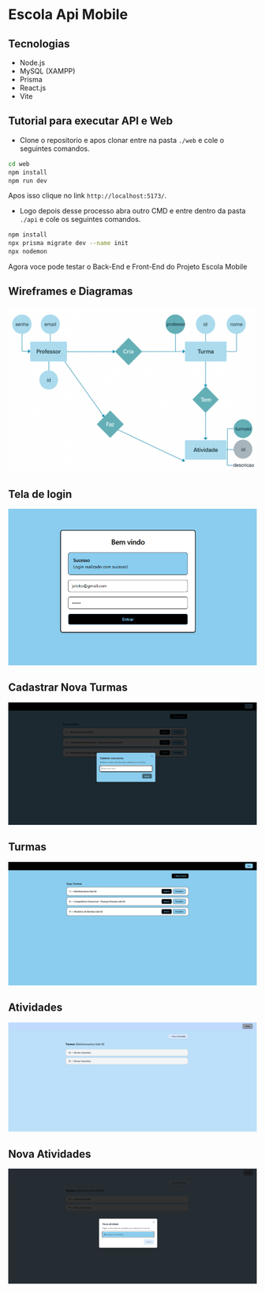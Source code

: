 # Escola Api Mobile

## Tecnologias
- Node.js
- MySQL (XAMPP)
- Prisma
- React.js
- Vite

## Tutorial para executar API e Web

- Clone o repositorio e apos clonar entre na pasta `./web` e cole o seguintes comandos.

```bash
cd web
npm install
npm run dev
```

Apos isso clique no link `http://localhost:5173/`.

- Logo depois desse processo abra outro CMD e entre dentro da pasta `./api` e cole os seguintes comandos.

```bash
npm install
npx prisma migrate dev --name init
npx nodemon
```

Agora voce pode testar o Back-End e Front-End do Projeto Escola Mobile

## Wireframes e Diagramas

![MerDER](./docs/wireframes/der.png)

## Tela de login
![](./docs/wireframes/omagem1.png)

## Cadastrar Nova Turmas
![](./docs/wireframes/imagem2.png)

## Turmas
![](./docs/wireframes/imagem3.png)

## Atividades
![](./docs/wireframes/imagem4.png)

## Nova Atividades
![](./docs/wireframes/imagem5.png)
